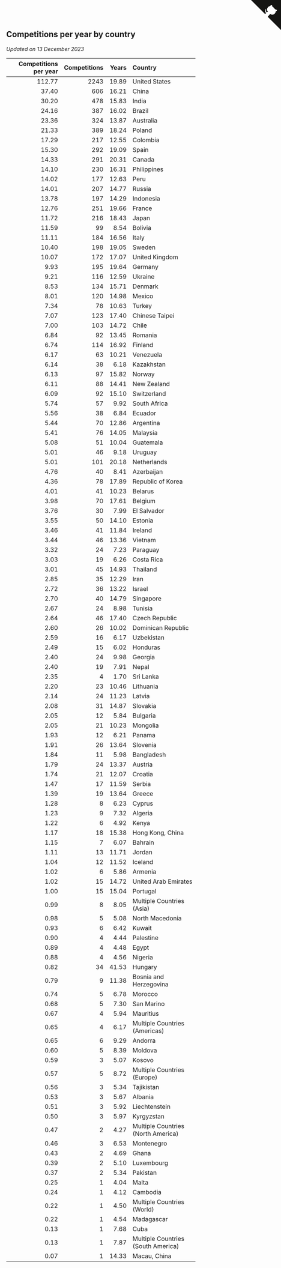 ## Competitions per year by country

*Updated on 13 December 2023*

| Competitions per year | Competitions | Years | Country |
| ---: | ---: | ---: | :--- |
| 112.77 | 2243 | 19.89 | United States |
| 37.40 | 606 | 16.21 | China |
| 30.20 | 478 | 15.83 | India |
| 24.16 | 387 | 16.02 | Brazil |
| 23.36 | 324 | 13.87 | Australia |
| 21.33 | 389 | 18.24 | Poland |
| 17.29 | 217 | 12.55 | Colombia |
| 15.30 | 292 | 19.09 | Spain |
| 14.33 | 291 | 20.31 | Canada |
| 14.10 | 230 | 16.31 | Philippines |
| 14.02 | 177 | 12.63 | Peru |
| 14.01 | 207 | 14.77 | Russia |
| 13.78 | 197 | 14.29 | Indonesia |
| 12.76 | 251 | 19.66 | France |
| 11.72 | 216 | 18.43 | Japan |
| 11.59 | 99 | 8.54 | Bolivia |
| 11.11 | 184 | 16.56 | Italy |
| 10.40 | 198 | 19.05 | Sweden |
| 10.07 | 172 | 17.07 | United Kingdom |
| 9.93 | 195 | 19.64 | Germany |
| 9.21 | 116 | 12.59 | Ukraine |
| 8.53 | 134 | 15.71 | Denmark |
| 8.01 | 120 | 14.98 | Mexico |
| 7.34 | 78 | 10.63 | Turkey |
| 7.07 | 123 | 17.40 | Chinese Taipei |
| 7.00 | 103 | 14.72 | Chile |
| 6.84 | 92 | 13.45 | Romania |
| 6.74 | 114 | 16.92 | Finland |
| 6.17 | 63 | 10.21 | Venezuela |
| 6.14 | 38 | 6.18 | Kazakhstan |
| 6.13 | 97 | 15.82 | Norway |
| 6.11 | 88 | 14.41 | New Zealand |
| 6.09 | 92 | 15.10 | Switzerland |
| 5.74 | 57 | 9.92 | South Africa |
| 5.56 | 38 | 6.84 | Ecuador |
| 5.44 | 70 | 12.86 | Argentina |
| 5.41 | 76 | 14.05 | Malaysia |
| 5.08 | 51 | 10.04 | Guatemala |
| 5.01 | 46 | 9.18 | Uruguay |
| 5.01 | 101 | 20.18 | Netherlands |
| 4.76 | 40 | 8.41 | Azerbaijan |
| 4.36 | 78 | 17.89 | Republic of Korea |
| 4.01 | 41 | 10.23 | Belarus |
| 3.98 | 70 | 17.61 | Belgium |
| 3.76 | 30 | 7.99 | El Salvador |
| 3.55 | 50 | 14.10 | Estonia |
| 3.46 | 41 | 11.84 | Ireland |
| 3.44 | 46 | 13.36 | Vietnam |
| 3.32 | 24 | 7.23 | Paraguay |
| 3.03 | 19 | 6.26 | Costa Rica |
| 3.01 | 45 | 14.93 | Thailand |
| 2.85 | 35 | 12.29 | Iran |
| 2.72 | 36 | 13.22 | Israel |
| 2.70 | 40 | 14.79 | Singapore |
| 2.67 | 24 | 8.98 | Tunisia |
| 2.64 | 46 | 17.40 | Czech Republic |
| 2.60 | 26 | 10.02 | Dominican Republic |
| 2.59 | 16 | 6.17 | Uzbekistan |
| 2.49 | 15 | 6.02 | Honduras |
| 2.40 | 24 | 9.98 | Georgia |
| 2.40 | 19 | 7.91 | Nepal |
| 2.35 | 4 | 1.70 | Sri Lanka |
| 2.20 | 23 | 10.46 | Lithuania |
| 2.14 | 24 | 11.23 | Latvia |
| 2.08 | 31 | 14.87 | Slovakia |
| 2.05 | 12 | 5.84 | Bulgaria |
| 2.05 | 21 | 10.23 | Mongolia |
| 1.93 | 12 | 6.21 | Panama |
| 1.91 | 26 | 13.64 | Slovenia |
| 1.84 | 11 | 5.98 | Bangladesh |
| 1.79 | 24 | 13.37 | Austria |
| 1.74 | 21 | 12.07 | Croatia |
| 1.47 | 17 | 11.59 | Serbia |
| 1.39 | 19 | 13.64 | Greece |
| 1.28 | 8 | 6.23 | Cyprus |
| 1.23 | 9 | 7.32 | Algeria |
| 1.22 | 6 | 4.92 | Kenya |
| 1.17 | 18 | 15.38 | Hong Kong, China |
| 1.15 | 7 | 6.07 | Bahrain |
| 1.11 | 13 | 11.71 | Jordan |
| 1.04 | 12 | 11.52 | Iceland |
| 1.02 | 6 | 5.86 | Armenia |
| 1.02 | 15 | 14.72 | United Arab Emirates |
| 1.00 | 15 | 15.04 | Portugal |
| 0.99 | 8 | 8.05 | Multiple Countries (Asia) |
| 0.98 | 5 | 5.08 | North Macedonia |
| 0.93 | 6 | 6.42 | Kuwait |
| 0.90 | 4 | 4.44 | Palestine |
| 0.89 | 4 | 4.48 | Egypt |
| 0.88 | 4 | 4.56 | Nigeria |
| 0.82 | 34 | 41.53 | Hungary |
| 0.79 | 9 | 11.38 | Bosnia and Herzegovina |
| 0.74 | 5 | 6.78 | Morocco |
| 0.68 | 5 | 7.30 | San Marino |
| 0.67 | 4 | 5.94 | Mauritius |
| 0.65 | 4 | 6.17 | Multiple Countries (Americas) |
| 0.65 | 6 | 9.29 | Andorra |
| 0.60 | 5 | 8.39 | Moldova |
| 0.59 | 3 | 5.07 | Kosovo |
| 0.57 | 5 | 8.72 | Multiple Countries (Europe) |
| 0.56 | 3 | 5.34 | Tajikistan |
| 0.53 | 3 | 5.67 | Albania |
| 0.51 | 3 | 5.92 | Liechtenstein |
| 0.50 | 3 | 5.97 | Kyrgyzstan |
| 0.47 | 2 | 4.27 | Multiple Countries (North America) |
| 0.46 | 3 | 6.53 | Montenegro |
| 0.43 | 2 | 4.69 | Ghana |
| 0.39 | 2 | 5.10 | Luxembourg |
| 0.37 | 2 | 5.34 | Pakistan |
| 0.25 | 1 | 4.04 | Malta |
| 0.24 | 1 | 4.12 | Cambodia |
| 0.22 | 1 | 4.50 | Multiple Countries (World) |
| 0.22 | 1 | 4.54 | Madagascar |
| 0.13 | 1 | 7.68 | Cuba |
| 0.13 | 1 | 7.87 | Multiple Countries (South America) |
| 0.07 | 1 | 14.33 | Macau, China |


<a href="https://github.com/jonatanklosko/wca_statistics" class="github-corner" aria-label="View source on Github"><svg width="80" height="80" viewBox="0 0 250 250" style="fill:#151513; color:#fff; position: absolute; top: 0; border: 0; right: 0;" aria-hidden="true"><path d="M0,0 L115,115 L130,115 L142,142 L250,250 L250,0 Z"></path><path d="M128.3,109.0 C113.8,99.7 119.0,89.6 119.0,89.6 C122.0,82.7 120.5,78.6 120.5,78.6 C119.2,72.0 123.4,76.3 123.4,76.3 C127.3,80.9 125.5,87.3 125.5,87.3 C122.9,97.6 130.6,101.9 134.4,103.2" fill="currentColor" style="transform-origin: 130px 106px;" class="octo-arm"></path><path d="M115.0,115.0 C114.9,115.1 118.7,116.5 119.8,115.4 L133.7,101.6 C136.9,99.2 139.9,98.4 142.2,98.6 C133.8,88.0 127.5,74.4 143.8,58.0 C148.5,53.4 154.0,51.2 159.7,51.0 C160.3,49.4 163.2,43.6 171.4,40.1 C171.4,40.1 176.1,42.5 178.8,56.2 C183.1,58.6 187.2,61.8 190.9,65.4 C194.5,69.0 197.7,73.2 200.1,77.6 C213.8,80.2 216.3,84.9 216.3,84.9 C212.7,93.1 206.9,96.0 205.4,96.6 C205.1,102.4 203.0,107.8 198.3,112.5 C181.9,128.9 168.3,122.5 157.7,114.1 C157.9,116.9 156.7,120.9 152.7,124.9 L141.0,136.5 C139.8,137.7 141.6,141.9 141.8,141.8 Z" fill="currentColor" class="octo-body"></path></svg></a><style>.github-corner:hover .octo-arm{animation:octocat-wave 560ms ease-in-out}@keyframes octocat-wave{0%,100%{transform:rotate(0)}20%,60%{transform:rotate(-25deg)}40%,80%{transform:rotate(10deg)}}@media (max-width:500px){.github-corner:hover .octo-arm{animation:none}.github-corner .octo-arm{animation:octocat-wave 560ms ease-in-out}}</style>
